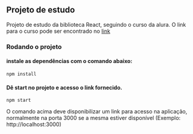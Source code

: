 ## Projeto de estudo

Projeto de estudo da biblioteca React, seguindo o curso da alura. O link para o curso pode ser encontrado no [link](https://cursos.alura.com.br/course/react-desenvolvendo-javascript)

### Rodando o projeto

#### instale as dependências com o comando abaixo:

```
npm install

```


#### Dê start no projeto e acesso o link fornecido. 


```
npm start

```

O comando acima deve disponibilizar um link para acesso na aplicação, normalmente na porta 3000 se a mesma estiver disponível (Exemplo: http://localhost:3000)